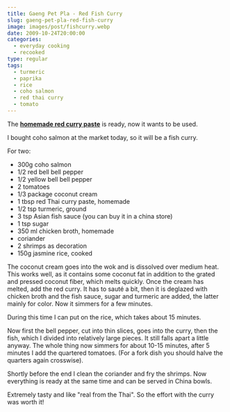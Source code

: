```yaml
---
title: Gaeng Pet Pla - Red Fish Curry
slug: gaeng-pet-pla-red-fish-curry
image: images/post/fishcurry.webp
date: 2009-10-24T20:00:00
categories: 
  - everyday cooking
  - recooked
type: regular
tags: 
  - turmeric
  - paprika
  - rice
  - coho salmon
  - red thai curry
  - tomato
---
```


The **[homemade red curry paste](../red-curry-paste/)** is ready, now it wants to be used.

I bought coho salmon at the market today, so it will be a fish curry.

For two: 
* 300g coho salmon 
* 1/2 red bell bell pepper 
* 1/2 yellow bell bell pepper 
* 2 tomatoes 
* 1/3 package coconut cream 
* 1 tbsp red Thai curry paste, homemade 
* 1/2 tsp turmeric, ground 
* 3 tsp Asian fish sauce (you can buy it in a china store) 
* 1 tsp sugar 
* 350 ml chicken broth, homemade 
* coriander 
* 2 shrimps as decoration
* 150g jasmine rice, cooked

The coconut cream goes into the wok and is dissolved over medium heat. This works well, as it contains some coconut fat in addition to the grated and pressed coconut fiber, which melts quickly. Once the cream has melted, add the red curry. It has to sauté a bit, then it is deglazed with chicken broth and the fish sauce, sugar and turmeric are added, the latter mainly for color. Now it simmers for a few minutes.

During this time I can put on the rice, which takes about 15 minutes.

Now first the bell pepper, cut into thin slices, goes into the curry, then the fish, which I divided into relatively large pieces. It still falls apart a little anyway. The whole thing now simmers for about 10-15 minutes, after 5 minutes I add the quartered tomatoes. (For a fork dish you should halve the quarters again crosswise).

Shortly before the end I clean the coriander and fry the shrimps. Now everything is ready at the same time and can be served in China bowls. 

Extremely tasty and like "real from the Thai". So the effort with the curry was worth it!